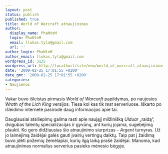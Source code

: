 ```yaml
---
layout: post
status: publish
published: true
title: World of Warcraft atnaujinimas
author:
  display_name: PhaNtoM
  login: PhaNtoM
  email: llukas.tyla@gmail.com
  url: ''
author_login: PhaNtoM
author_email: llukas.tyla@gmail.com
wordpress_id: 3135
wordpress_url: http://localhost/site/new/world_of_warcraft_atnaujinimas/
date: '2009-02-25 17:01:55 +0200'
date_gmt: '2009-02-25 17:01:55 +0200'
categories:
- Naujienos
---
```

<p>Vakar buvo išleistas pirmasis <i>World of Warcarft</i> papildymas, po naujosios <i> Wrath of the Lich King</i> versijos. Tiesa kol kas tik <i>test</i> serveriuose. Iškarto po išleidimo internete pasirodė daug informacijos apie tai.  </p>
<p>Daugiausiai atsiliepimų galima rasti apie naująjį milžinišką  <i>Ulduar</i> „raidą“, dvigubas talentų specializacijas ir gyvūnų, ant kurių jojama, sugebėjimą plaukti. Ko gero didžiausias šio atnaujinimo siurprizas – <i>Argent</i> turnyras. Už jo laimėjimą žaidėjai galės gauti įvairių vertingų daiktų. Taip pat į žaidimą buvo įdėti požemių žemėlapiai, kurių ilgą laiką prašė žaidėjai. Manoma, kad atnaujinimas normalius serverius pasieks mėnesio bėgyje.</p>
